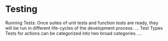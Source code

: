# Testing
Running Tests: Once suites of unit tests and function tests are ready, they will be run in different life-cycles of the development process. ...
Test Types Tests for actions can be categorized into two broad categories. ...
